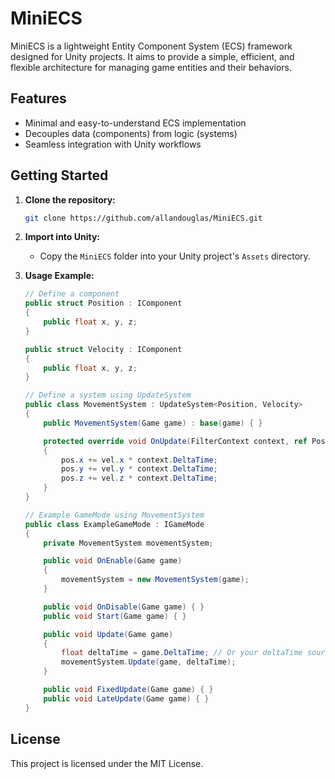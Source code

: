 # MiniECS

MiniECS is a lightweight Entity Component System (ECS) framework designed for Unity projects. It aims to provide a simple, efficient, and flexible architecture for managing game entities and their behaviors.

## Features

- Minimal and easy-to-understand ECS implementation
- Decouples data (components) from logic (systems)
- Seamless integration with Unity workflows

## Getting Started

1. **Clone the repository:**
    ```bash
    git clone https://github.com/allandouglas/MiniECS.git
    ```

2. **Import into Unity:**
    - Copy the `MiniECS` folder into your Unity project's `Assets` directory.

3. **Usage Example:**
    ```csharp
    // Define a component
    public struct Position : IComponent
    {
        public float x, y, z;
    }

    public struct Velocity : IComponent
    {
        public float x, y, z;
    }

    // Define a system using UpdateSystem
    public class MovementSystem : UpdateSystem<Position, Velocity>
    {
        public MovementSystem(Game game) : base(game) { }

        protected override void OnUpdate(FilterContext context, ref Position pos, ref Velocity vel)
        {
            pos.x += vel.x * context.DeltaTime;
            pos.y += vel.y * context.DeltaTime;
            pos.z += vel.z * context.DeltaTime;
        }
    }
    
    // Example GameMode using MovementSystem
    public class ExampleGameMode : IGameMode
    {
        private MovementSystem movementSystem;

        public void OnEnable(Game game)
        {
            movementSystem = new MovementSystem(game);
        }

        public void OnDisable(Game game) { }
        public void Start(Game game) { }

        public void Update(Game game)
        {
            float deltaTime = game.DeltaTime; // Or your deltaTime source
            movementSystem.Update(game, deltaTime);
        }

        public void FixedUpdate(Game game) { }
        public void LateUpdate(Game game) { }
    }

    ```

## License

This project is licensed under the MIT License.
